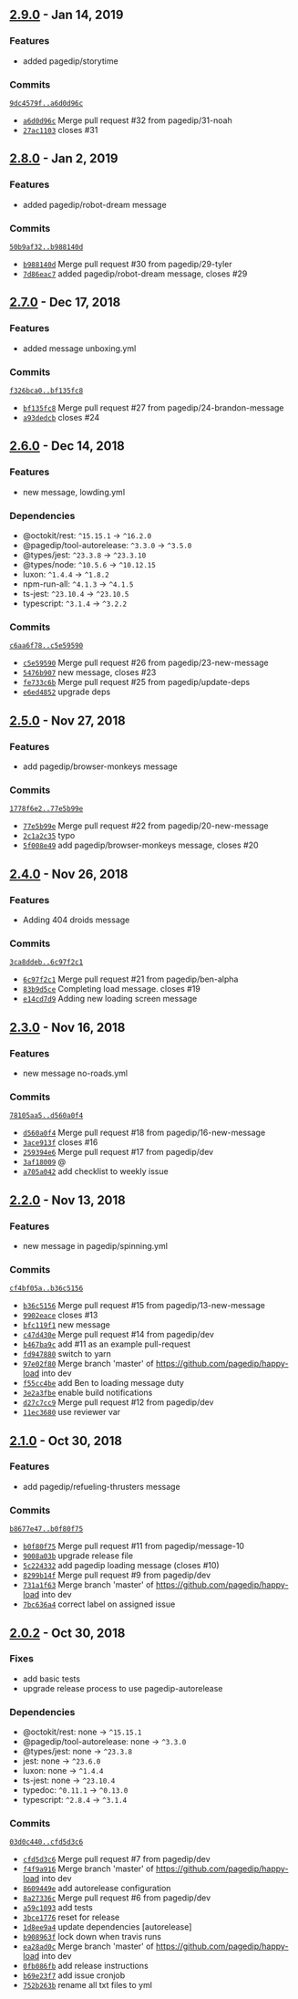 ## [2.9.0](https://github.com/pagedip/happy-load/tree/release/10/) - Jan 14, 2019

### Features
- added pagedip/storytime

### Commits
[`9dc4579f..a6d0d96c`](https://github.com/pagedip/happy-load/compare/9dc4579f5ea711e1806355499f76a8664b68842d..a6d0d96cec8431a323ce8741fa30f6d5494d7604)
- [`a6d0d96c`](https://github.com/pagedip/happy-load/commit/a6d0d96cec8431a323ce8741fa30f6d5494d7604) Merge pull request #32 from pagedip/31-noah
- [`27ac1103`](https://github.com/pagedip/happy-load/commit/27ac11036caa9aff893151bc33c3ce6068dcd9b0) closes #31


## [2.8.0](https://github.com/pagedip/happy-load/tree/release/9/) - Jan 2, 2019

### Features
- added pagedip/robot-dream message

### Commits
[`50b9af32..b988140d`](https://github.com/pagedip/happy-load/compare/50b9af32eba3180a0dbd59c60dd8a7f063602767..b988140d38a3f78df9a46cc0f0d66f462d3044b0)
- [`b988140d`](https://github.com/pagedip/happy-load/commit/b988140d38a3f78df9a46cc0f0d66f462d3044b0) Merge pull request #30 from pagedip/29-tyler
- [`7d86eac7`](https://github.com/pagedip/happy-load/commit/7d86eac7cb67bba14f6d47fb6ed83606b91337ec) added pagedip/robot-dream message, closes #29


## [2.7.0](https://github.com/pagedip/happy-load/tree/release/8/) - Dec 17, 2018

### Features
- added message unboxing.yml

### Commits
[`f326bca0..bf135fc8`](https://github.com/pagedip/happy-load/compare/f326bca09b8074cb1cd6af644e3e98898ed4eed9..bf135fc8da4c151ec9c92ecc9bf14363de1eeb52)
- [`bf135fc8`](https://github.com/pagedip/happy-load/commit/bf135fc8da4c151ec9c92ecc9bf14363de1eeb52) Merge pull request #27 from pagedip/24-brandon-message
- [`a93dedcb`](https://github.com/pagedip/happy-load/commit/a93dedcbe4f64531568df5f18dcbaef64bd14faf) closes #24


## [2.6.0](https://github.com/pagedip/happy-load/tree/release/7/) - Dec 14, 2018

### Features
- new message, lowding.yml

### Dependencies
- @octokit/rest: `^15.15.1` → `^16.2.0`
- @pagedip/tool-autorelease: `^3.3.0` → `^3.5.0`
- @types/jest: `^23.3.8` → `^23.3.10`
- @types/node: `^10.5.6` → `^10.12.15`
- luxon: `^1.4.4` → `^1.8.2`
- npm-run-all: `^4.1.3` → `^4.1.5`
- ts-jest: `^23.10.4` → `^23.10.5`
- typescript: `^3.1.4` → `^3.2.2`

### Commits
[`c6aa6f78..c5e59590`](https://github.com/pagedip/happy-load/compare/c6aa6f784a7cebb1851857e77ab8a32cc596db4b..c5e5959012e600b64cec12edcfa3a5f90f72dff8)
- [`c5e59590`](https://github.com/pagedip/happy-load/commit/c5e5959012e600b64cec12edcfa3a5f90f72dff8) Merge pull request #26 from pagedip/23-new-message
- [`5476b907`](https://github.com/pagedip/happy-load/commit/5476b9073172d312525a4ad7d331393459d6d504) new message, closes #23
- [`fe733c6b`](https://github.com/pagedip/happy-load/commit/fe733c6b6beb75ed3387f8ad0fc63134cbd56f0b) Merge pull request #25 from pagedip/update-deps
- [`e6ed4852`](https://github.com/pagedip/happy-load/commit/e6ed4852436a539492f9f6f68d6843a9af593a9b) upgrade deps


## [2.5.0](https://github.com/pagedip/happy-load/tree/release/6/) - Nov 27, 2018

### Features
- add pagedip/browser-monkeys message

### Commits
[`1778f6e2..77e5b99e`](https://github.com/pagedip/happy-load/compare/1778f6e214bd3d0a3e768f6197c7deca539e5dc0..77e5b99e7c9b9dd5ba2c0053e73d01d4d681d466)
- [`77e5b99e`](https://github.com/pagedip/happy-load/commit/77e5b99e7c9b9dd5ba2c0053e73d01d4d681d466) Merge pull request #22 from pagedip/20-new-message
- [`2c1a2c35`](https://github.com/pagedip/happy-load/commit/2c1a2c35a0a159255028d38720e050ab087291b2) typo
- [`5f008e49`](https://github.com/pagedip/happy-load/commit/5f008e4900070a16d89fe49a53d2207430931486) add pagedip/browser-monkeys message, closes #20


## [2.4.0](https://github.com/pagedip/happy-load/tree/release/5/) - Nov 26, 2018

### Features
- Adding 404 droids message

### Commits
[`3ca8ddeb..6c97f2c1`](https://github.com/pagedip/happy-load/compare/3ca8ddebbb759a03231d98c55272e32f664d0eee..6c97f2c19eca62b74fd384235fc36d512aab7bed)
- [`6c97f2c1`](https://github.com/pagedip/happy-load/commit/6c97f2c19eca62b74fd384235fc36d512aab7bed) Merge pull request #21 from pagedip/ben-alpha
- [`83b9d5ce`](https://github.com/pagedip/happy-load/commit/83b9d5ce67aa25dc3672bca77d8a94df3f98ab7d) Completing load message. closes #19
- [`e14cd7d9`](https://github.com/pagedip/happy-load/commit/e14cd7d9a97fdaab63b9b829a5344e4936cb9cf1) Adding new loading screen message


## [2.3.0](https://github.com/pagedip/happy-load/tree/release/4/) - Nov 16, 2018

### Features
- new message no-roads.yml

### Commits
[`78105aa5..d560a0f4`](https://github.com/pagedip/happy-load/compare/78105aa5e3a0aa7629654865e6fc9a66f1382010..d560a0f4d30132359bb9ef50d45c7ba8cb7c6e65)
- [`d560a0f4`](https://github.com/pagedip/happy-load/commit/d560a0f4d30132359bb9ef50d45c7ba8cb7c6e65) Merge pull request #18 from pagedip/16-new-message
- [`3ace913f`](https://github.com/pagedip/happy-load/commit/3ace913fbbb7df1843aff357dd724921b6e6daf1) closes #16
- [`259394e6`](https://github.com/pagedip/happy-load/commit/259394e626ccf32c7dda1c3c34803a20c62ae6d4) Merge pull request #17 from pagedip/dev
- [`3af18009`](https://github.com/pagedip/happy-load/commit/3af180090d0167cd28daffa63da6839c53ba7011) @
- [`a705a042`](https://github.com/pagedip/happy-load/commit/a705a042ffa0459410f671d312093e307acb82e0) add checklist to weekly issue


## [2.2.0](https://github.com/pagedip/happy-load/tree/release/3/) - Nov 13, 2018

### Features
- new message in pagedip/spinning.yml

### Commits
[`cf4bf05a..b36c5156`](https://github.com/pagedip/happy-load/compare/cf4bf05aa68522dfa73b79d9fbb6f867407de18f..b36c5156d6f1820c4aed68efee25f654015fd8b3)
- [`b36c5156`](https://github.com/pagedip/happy-load/commit/b36c5156d6f1820c4aed68efee25f654015fd8b3) Merge pull request #15 from pagedip/13-new-message
- [`9902eace`](https://github.com/pagedip/happy-load/commit/9902eace1a6717b52bc3db0bfabe8a33c27c72c0) closes #13
- [`bfc119f1`](https://github.com/pagedip/happy-load/commit/bfc119f1839a4d9a8fc185a9324ffa527ab9f8c6) new message
- [`c47d430e`](https://github.com/pagedip/happy-load/commit/c47d430e8bdbea9e4baa3d86e1eafabdc4f18106) Merge pull request #14 from pagedip/dev
- [`b467ba9c`](https://github.com/pagedip/happy-load/commit/b467ba9c4da7e04670cc2933df22d0bb35cd6977) add #11 as an example pull-request
- [`fd947880`](https://github.com/pagedip/happy-load/commit/fd94788015af9b85d009a8d76ae61b344e062e04) switch to yarn
- [`97e02f80`](https://github.com/pagedip/happy-load/commit/97e02f80fb43435e124eb5bff64d63c8e952a959) Merge branch 'master' of https://github.com/pagedip/happy-load into dev
- [`f55cc4be`](https://github.com/pagedip/happy-load/commit/f55cc4be0f1ea819374ca239d7ea6dbc77333433) add Ben to loading message duty
- [`3e2a3fbe`](https://github.com/pagedip/happy-load/commit/3e2a3fbee3eca628696950886f51b6617682c582) enable build notifications
- [`d27c7cc9`](https://github.com/pagedip/happy-load/commit/d27c7cc91164366b00bed1563547130e04dfee7e) Merge pull request #12 from pagedip/dev
- [`11ec3680`](https://github.com/pagedip/happy-load/commit/11ec36801e71d20546c0f133e8ef51ba29966531) use reviewer var


## [2.1.0](https://github.com/pagedip/happy-load/tree/release/2/) - Oct 30, 2018

### Features
- add pagedip/refueling-thrusters message

### Commits
[`b8677e47..b0f80f75`](https://github.com/pagedip/happy-load/compare/b8677e4715528df6abe836f78f64358b3d98fc69..b0f80f751f524cb9050d7f50c64e6c87e5c892aa)
- [`b0f80f75`](https://github.com/pagedip/happy-load/commit/b0f80f751f524cb9050d7f50c64e6c87e5c892aa) Merge pull request #11 from pagedip/message-10
- [`9008a03b`](https://github.com/pagedip/happy-load/commit/9008a03bb081ed7fce1865f15eb2a49a5bf754f9) upgrade release file
- [`5c224332`](https://github.com/pagedip/happy-load/commit/5c224332c70ad74c12ce06b54ec105d87f0bb8cc) add pagedip loading message (closes #10)
- [`8299b14f`](https://github.com/pagedip/happy-load/commit/8299b14fa5afc1682531f030c16b346978073977) Merge pull request #9 from pagedip/dev
- [`731a1f63`](https://github.com/pagedip/happy-load/commit/731a1f63fa9037959bf0d365dc23ad49d4e83376) Merge branch 'master' of https://github.com/pagedip/happy-load into dev
- [`7bc636a4`](https://github.com/pagedip/happy-load/commit/7bc636a4facf0e7349d10b0d61d4faadc9eb044f) correct label on assigned issue


## [2.0.2](https://github.com/pagedip/happy-load/tree/release/1/) - Oct 30, 2018

### Fixes
- add basic tests
- upgrade release process to use pagedip-autorelease

### Dependencies
- @octokit/rest: none → `^15.15.1`
- @pagedip/tool-autorelease: none → `^3.3.0`
- @types/jest: none → `^23.3.8`
- jest: none → `^23.6.0`
- luxon: none → `^1.4.4`
- ts-jest: none → `^23.10.4`
- typedoc: `^0.11.1` → `^0.13.0`
- typescript: `^2.8.4` → `^3.1.4`

### Commits
[`03d0c440..cfd5d3c6`](https://github.com/pagedip/happy-load/compare/03d0c44015e94c63c6c31cba3b77517294480102..cfd5d3c6640fdc44be09fa5881e030d7b494edfb)
- [`cfd5d3c6`](https://github.com/pagedip/happy-load/commit/cfd5d3c6640fdc44be09fa5881e030d7b494edfb) Merge pull request #7 from pagedip/dev
- [`f4f9a916`](https://github.com/pagedip/happy-load/commit/f4f9a9166277ac81ff82773e708c4a63f92a2f3d) Merge branch 'master' of https://github.com/pagedip/happy-load into dev
- [`8609449e`](https://github.com/pagedip/happy-load/commit/8609449ed684f6e2ccc89104f798b0300dea7bee) add autorelease configuration
- [`8a27336c`](https://github.com/pagedip/happy-load/commit/8a27336c2e895302bc0297b7e3e6ed6d6e2cc7d2) Merge pull request #6 from pagedip/dev
- [`a59c1093`](https://github.com/pagedip/happy-load/commit/a59c1093a572d4bea408640c17aa2be2c4f32a85) add tests
- [`3bce1776`](https://github.com/pagedip/happy-load/commit/3bce1776e6d5aa28a4dba182743980cc81556535) reset for release
- [`1d8ee9a4`](https://github.com/pagedip/happy-load/commit/1d8ee9a4fd7a56dddc5af167ad488ce38f63d577) update dependencies [autorelease]
- [`b908963f`](https://github.com/pagedip/happy-load/commit/b908963f692dd48dfbeb01811fbec1ef2a49d44c) lock down when travis runs
- [`ea28ad0c`](https://github.com/pagedip/happy-load/commit/ea28ad0c5d035f779ece4d0e6e7c6f3c648e8bc5) Merge branch 'master' of https://github.com/pagedip/happy-load into dev
- [`0fb086fb`](https://github.com/pagedip/happy-load/commit/0fb086fb3955da2323c6da1dc01a410a26a0f704) add release instructions
- [`b69e23f7`](https://github.com/pagedip/happy-load/commit/b69e23f774a6639883be9f3636785b4a5f6c6c25) add issue cronjob
- [`752b263b`](https://github.com/pagedip/happy-load/commit/752b263b9ca1c937fd47098eed934e54ffd19b89) rename all txt files to yml


